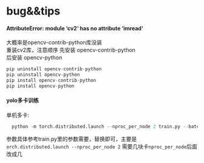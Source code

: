 # bug&&tips
#### AttributeError: module ‘cv2‘ has no attribute ‘imread‘
大概率是opencv-contrib-python库没装 </br>
重装cv2库，注意顺序
先安装 opencv-contrib-python</br>
后安装 opencv-python</br>
```python
pip uninstall opencv-contrib-python 
pip uninstall opencv-python
pip install opencv-contrib-python 
pip install opencv-python
```

#### yolo多卡训练
单机多卡:</br>
```python
  python -m torch.distributed.launch --nproc_per_node 2 train.py --batch 64 --data custom.yaml --weights [your pretrained weight] --device 0,1(opts:0-max(gpus))
```
参数具体参考train.py里的参数需要，替换即可，主要是 `orch.distributed.launch --nproc_per_node 2` 需要几块卡`nproc_per_node`后面改成几
